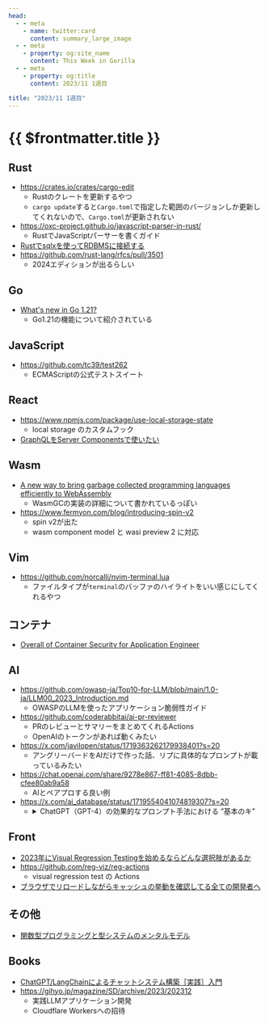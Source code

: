 ```yaml
---
head:
  - - meta
    - name: twitter:card
      content: summary_large_image
  - - meta
    - property: og:site_name
      content: This Week in Gorilla
  - - meta
    - property: og:title
      content: 2023/11 1週目

title: "2023/11 1週目"
---
```


# {{ $frontmatter.title }}

## Rust
- https://crates.io/crates/cargo-edit
	- Rustのクレートを更新するやつ
	- `cargo update`すると`Cargo.toml`で指定した範囲のバージョンしか更新してくれないので、`Cargo.toml`が更新されない
- https://oxc-project.github.io/javascript-parser-in-rust/
	- RustでJavaScriptパーサーを書くガイド
- [Rustでsqlxを使ってRDBMSに接続する](https://zenn.dev/kengoku123/articles/rust-lesson-using-sqlx)
- https://github.com/rust-lang/rfcs/pull/3501
	- 2024エディションが出るらしい

## Go
- [What's new in Go 1.21?](https://speakerdeck.com/ciarana/whats-new-in-go-1-dot-21)
	- Go1.21の機能について紹介されている

## JavaScript
- https://github.com/tc39/test262
	- ECMAScriptの公式テストスイート

## React
- https://www.npmjs.com/package/use-local-storage-state
	- local storage のカスタムフック
- [GraphQLをServer Componentsで使いたい](https://speakerdeck.com/taro28/graphqlwoserver-componentsdeshi-itai)

## Wasm
- [A new way to bring garbage collected programming languages efficiently to WebAssembly](https://v8.dev/blog/wasm-gc-porting)
	- WasmGCの実装の詳細について書かれているっぽい
- https://www.fermyon.com/blog/introducing-spin-v2
  - spin v2が出た
  - wasm component model と wasi preview 2 に対応

## Vim
- https://github.com/norcalli/nvim-terminal.lua
	- ファイルタイプが`terminal`のバッファのハイライトをいい感じにしてくれるやつ

## コンテナ
- [Overall of Container Security for Application Engineer](https://speakerdeck.com/riita10069/overall-of-container-security-for-application-engineer)

## AI
- https://github.com/owasp-ja/Top10-for-LLM/blob/main/1.0-ja/LLM00_2023_Introduction.md
	- OWASPのLLMを使ったアプリケーション脆弱性ガイド
- https://github.com/coderabbitai/ai-pr-reviewer
	- PRのレビューとサマリーをまとめてくれるActions
	- OpenAIのトークンがあれば動くみたい
- https://x.com/javilopen/status/1719363262179938401?s=20
	- アングリーバードをAIだけで作った話、リプに具体的なプロンプトが載っているみたい
- https://chat.openai.com/share/9278e867-ff81-4085-8dbb-cfee80ab9a58
	- AIとペアプロする良い例
- https://x.com/ai_database/status/1719554041074819307?s=20
	- <details>
		<summary>ChatGPT（GPT-4）の効果的なプロンプト手法における ”基本のキ"
		</summary>
			以下は、現時点での主要なプロンプトエンジニアリングを整理したものです。
			原則、ベーシックな手法、高度な手法を説明しています。
			
			@ Banghao Chen et al., "Unleashing the potential of prompt engineering in Large Language Models: a comprehensive review"
			
			プロンプト技術はLLMのパフォーマンスを最適化するために重要ですが、まだその方法論は体系的には理解されていません。
			
			そこで研究者らは、論文レベルで報告されている原則とベーシックな手法から高度な手法までを改めて調査しました。
			下記はその報告内容の抜粋です。
			
			■原則
			
			① モデルには詳細な説明を与える
			② 明確かつ正確な指示を与える
			③ 出力は毎回異なるため何度か繰り返す
			
			■ベーシックな手法
			
			① ロールプロンプト（Role-prompting）
			・モデルに特定の役割を与える
			・役割に応じた回答の品質が向上する
			
			② トリプルクオート（'''または"""）の活用
			・プロンプトを要素ごとに分離する
			・複雑なプロンプト指示に有用
			
			③ ワンショット/フューショットプロンプト
			（One-shot / few-shot prompting）
			・指示の前に1つまたは複数の例を与える
			・タスクやモデルによって例の数を変える
			・学習済みのタスクを思い出させることに有効
			
			■高度な手法
			
			推論の精度を最大限向上させる際に使用します。
			
			① チェーン・オブ・ソート
			（Chain of Thought : CoT）
			・推論に中間ステップを与えて段階的に行わせる
			・「ステップバイステップで考えよう」等で実行
			・段階的な推論を正しく例示すると精度が向上する
			（Golden Chain of Thought）
			
			② 自己整合（Self-consistency）
			・CoTに対して複数の推論パスを与える
			・すべての推論パスに対して一貫性を確認する
			・最も効果的と考えられる解決策を選ぶ
			
			③ 生成知識（Generated knowledge）
			・常識の推論タスクで特に効果的
			・モデルに、関連データや主な要素の分析を指示
			・生成された情報を用いて、最終的な質問を行う
			
			④ 最小最大プロンプト（Least-to-most prompting）
			・複雑な問題を基本的なサブ問題に分解
			・順番に解決していく
			・前サブ問題の解決策を次サブ問題に活用
			
			⑤ 思考の木（Tree of Thoughts : ToT）
			・初めに問題を解決するためのステップを説明させる
			・各ステップにさらに深く掘り下げる
			・意図的な問題解決を可能にする
			
			⑥ 思考のグラフ（Graph of Thoughts : GoT）
			・基本的な問題を定義する
			・解決のために必要な要素を列挙させる
			・要素ごとの依存関係を説明させる
			・具体的なアクションプランを生成させる
			・体系的な情報から総合的な解決策を生成させる
			
			■注意点
			
			上記を超えたさらに発展的な内容も存在します。
		</details>

## Front
- [2023年にVisual Regression Testingを始めるならどんな選択肢があるか](https://zenn.dev/loglass/articles/visual-regression-testing-comparison)
- https://github.com/reg-viz/reg-actions
	- visual regression test の Actions
- [ブラウザでリロードしながらキャッシュの挙動を確認してる全ての開発者へ](https://blog.jxck.io/entries/2023-11-05/reload-and-cache.html)

## その他
- [関数型プログラミングと型システムのメンタルモデル](https://speakerdeck.com/naoya/guan-shu-xing-puroguramingutoxing-sisutemunomentarumoderu)

## Books
- [ChatGPT/LangChainによるチャットシステム構築［実践］入門](https://gihyo.jp/book/2023/978-4-297-13839-4)
- https://gihyo.jp/magazine/SD/archive/2023/202312
  - 実践LLMアプリケーション開発
  - Cloudflare Workersへの招待
